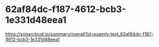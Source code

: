 # 62af84dc-f187-4612-bcb3-1e331d48eea1
https://sonarcloud.io/summary/overall?id=examly-test_62af84dc-f187-4612-bcb3-1e331d48eea1
